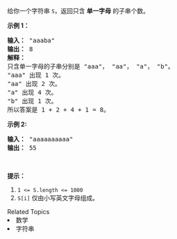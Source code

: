 <p>给你一个字符串 <code>S</code>，返回只含 <strong>单一字母</strong> 的子串个数。</p>

<p><strong>示例 1：</strong></p>

<pre><strong>输入： </strong>&quot;aaaba&quot;
<strong>输出： </strong>8
<strong>解释： 
</strong>只含单一字母的子串分别是 &quot;aaa&quot;， &quot;aa&quot;， &quot;a&quot;， &quot;b&quot;。
&quot;aaa&quot; 出现 1 次。
&quot;aa&quot; 出现 2 次。
&quot;a&quot; 出现 4 次。
&quot;b&quot; 出现 1 次。
所以答案是 1 + 2 + 4 + 1 = 8。
</pre>

<p><strong>示例 2:</strong></p>

<pre><strong>输入： </strong>&quot;aaaaaaaaaa&quot;
<strong>输出： </strong>55
</pre>

<p>&nbsp;</p>

<p><strong>提示：</strong></p>

<ol>
	<li><code>1 &lt;= S.length &lt;= 1000</code></li>
	<li><code>S[i]</code> 仅由小写英文字母组成。</li>
</ol>
<div><div>Related Topics</div><div><li>数学</li><li>字符串</li></div></div>